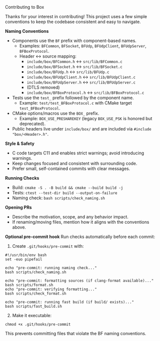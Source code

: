 Contributing to Box

Thanks for your interest in contributing! This project uses a few simple conventions to keep the codebase consistent and easy to navigate.

**Naming Conventions**
- Components use the `BF` prefix with component-based names.
  - Examples: `BFCommon`, `BFSocket`, `BFUdp`, `BFUdpClient`, `BFUdpServer`, `BFBoxProtocol`.
  - Header ↔ source mapping:
    - `include/box/BFCommon.h` ↔ `src/lib/BFCommon.c`
    - `include/box/BFSocket.h` ↔ `src/lib/BFSocket.c`
    - `include/box/BFUdp.h` ↔ `src/lib/BFUdp.c`
    - `include/box/BFUdpClient.h` ↔ `src/lib/BFUdpClient.c`
    - `include/box/BFUdpServer.h` ↔ `src/lib/BFUdpServer.c`
    - (DTLS removed)
    - `include/box/BFBoxProtocol.h` ↔ `src/lib/BFBoxProtocol.c`
- Tests use the `test_` prefix followed by the component name.
  - Example: `test/test_BFBoxProtocol.c` with CMake target `test_BFBoxProtocol`.
- CMake options/macros use the `BOX_` prefix.
  - Example: `BOX_USE_PRESHAREKEY` (legacy `BOX_USE_PSK` is honored but deprecated).
- Public headers live under `include/box/` and are included via `#include "box/<Header>.h"`.

**Style & Safety**
- C code targets C11 and enables strict warnings; avoid introducing warnings.
- Keep changes focused and consistent with surrounding code.
- Prefer small, self-contained commits with clear messages.

**Running Checks**
- Build: `cmake -S . -B build && cmake --build build -j`
- Tests: `ctest --test-dir build --output-on-failure`
- Naming check: `bash scripts/check_naming.sh`

**Opening PRs**
- Describe the motivation, scope, and any behavior impact.
- If renaming/moving files, mention how it aligns with the conventions above.

**Optional pre-commit hook**
Run checks automatically before each commit:

1) Create `.git/hooks/pre-commit` with:

```
#!/usr/bin/env bash
set -euo pipefail

echo "pre-commit: running naming check..."
bash scripts/check_naming.sh

echo "pre-commit: formatting sources (if clang-format available)..."
bash scripts/format.sh
echo "pre-commit: verifying formatting..."
bash scripts/check_format.sh

echo "pre-commit: running fast build (if build/ exists)..."
bash scripts/fast_build.sh
```

2) Make it executable:

```
chmod +x .git/hooks/pre-commit
```

This prevents committing files that violate the BF naming conventions.
